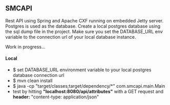 ## SMCAPI
Rest API using Spring and Apache CXF running on embedded Jetty server.
Postgres is used as the database. Create a local postgres database using the sql dump file in the project.
Make sure you set the DATABASE_URL env variable to the connection url of your local database instance.

Work in progress...

#### Local
* $ set DATABASE_URL environment variable to your local postgres database connection url
* $ mvn clean install
* $ java -cp "target/classes;target/dependency/*" com.smcapi.main.Main
* test by hitting <b>"localhost:8080/api/attributes"</b> with a GET request and<br />
  <b>header:</b> "content-type: application/json"<br />
